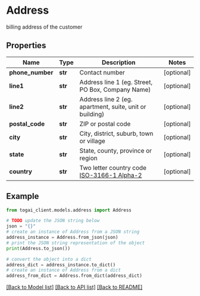 # Address

billing address of the customer

## Properties

Name | Type | Description | Notes
------------ | ------------- | ------------- | -------------
**phone_number** | **str** | Contact number | [optional] 
**line1** | **str** | Address line 1 (eg. Street, PO Box, Company Name) | [optional] 
**line2** | **str** | Address line 2 (eg. apartment, suite, unit or building) | [optional] 
**postal_code** | **str** | ZIP or postal code | [optional] 
**city** | **str** | City, district, suburb, town or village | [optional] 
**state** | **str** | State, county, province or region | [optional] 
**country** | **str** | Two letter country code [ISO-3166-1 Alpha-2](https://en.wikipedia.org/wiki/ISO_3166-1_alpha-2) | [optional] 

## Example

```python
from togai_client.models.address import Address

# TODO update the JSON string below
json = "{}"
# create an instance of Address from a JSON string
address_instance = Address.from_json(json)
# print the JSON string representation of the object
print(Address.to_json())

# convert the object into a dict
address_dict = address_instance.to_dict()
# create an instance of Address from a dict
address_from_dict = Address.from_dict(address_dict)
```
[[Back to Model list]](../README.md#documentation-for-models) [[Back to API list]](../README.md#documentation-for-api-endpoints) [[Back to README]](../README.md)


